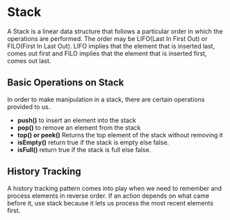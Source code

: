 # Stack
A Stack is a linear data structure that follows a particular order in which the operations are performed. The order may be LIFO(Last In First Out) or FILO(First In Last Out). LIFO implies that the element that is inserted last, comes out first and FILO implies that the element that is inserted first, comes out last.

## Basic Operations on Stack
In order to make manipulation in a stack, there are certain operations provided to us.

* <b>push()</b> to insert an element into the stack
* <b>pop()</b> to remove an element from the stack
* <b>top() or peek()</b> Returns the top element of the stack without removing it
* <b>isEmpty()</b> return true if the stack is empty else false.
* <b>isFull()</b> return true if the stack is full else false.

## History Tracking
A history tracking pattern comes into play when we need to remember and process elements in reverse order. If an action depends on what came before it, use stack because it lets us process the most recent elements first.